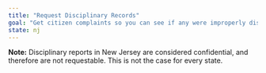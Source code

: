 ```yaml
---
title: "Request Disciplinary Records"
goal: "Get citizen complaints so you can see if any were improperly dismissed"
state: nj
---
```

**Note:** Disciplinary reports in New Jersey are considered confidential, and therefore are not requestable. This is not the case for every state.